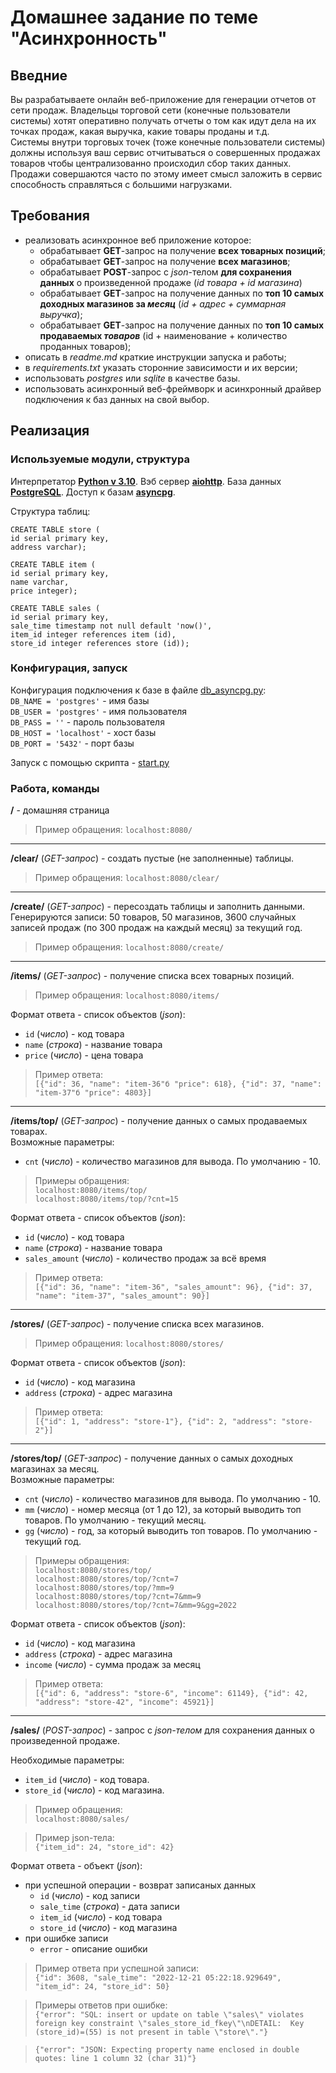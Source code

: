 # Домашнее задание по теме "Асинхронность"

## Введние

Вы разрабатываете онлайн веб-приложение для генерации отчетов от сети продаж. Владельцы торговой сети (конечные пользователи системы) хотят оперативно получать отчеты о том как идут дела на их точках продаж, какая выручка, какие товары проданы и т.д.  
Системы внутри торговых точек (тоже конечные пользователи системы) должны используя ваш сервис отчитываться о совершенных продажах товаров чтобы централизованно происходил сбор таких данных. Продажи совершаются часто по этому имеет смысл заложить в сервис способность справляться с большими нагрузками.

## Требования

- реализовать асинхронное веб приложение которое:
  - обрабатывает **GET**-запрос на получение **всех товарных позиций**;
  - обрабатывает **GET**-запрос на получение **всех магазинов**;
  - обрабатывает **POST**-запрос с *json*-телом **для сохранения данных** о произведенной продаже (*id товара + id магазина*)
  - обрабатывает **GET**-запрос на получение данных по **топ 10 самых доходных магазинов за *месяц*** (*id + адрес + суммарная выручка*);
  - обрабатывает **GET**-запрос на получение данных по **топ 10 самых продаваемых *товаров*** (id + наименование + количество проданных товаров);
- описать в *readme.md* краткие инструкции запуска и работы;
- в *requirements.txt* указать сторонние зависимости и их версии;
- использовать *postgres* или *sqlite* в качестве базы.
- использовать асинхронный веб-фреймворк и асинхронный драйвер подключения к баз данных на свой выбор.

## Реализация

### Используемые модули, структура

Интерпретатор [**Python v 3.10**](https://www.python.org/). Вэб сервер [**aiohttp**](https://docs.aiohttp.org/en/stable/). База данных [**PostgreSQL**](https://www.postgresql.org/).
Доступ к базам [**asyncpg**](https://magicstack.github.io/asyncpg/current/).

Структура таблиц:

`CREATE TABLE store (`  
`id serial primary key,`  
`address varchar);`

`CREATE TABLE item (`  
`id serial primary key,`  
`name varchar,`  
`price integer);`

`CREATE TABLE sales (`  
`id serial primary key,`  
`sale_time timestamp not null default 'now()',`  
`item_id integer references item (id),`  
`store_id integer references store (id));`

### Конфигурация, запуск

Конфигурация подключения к базе в файле [db_asyncpg.py](db_asyncpg.py):  
`DB_NAME = 'postgres'` - имя базы  
`DB_USER = 'postgres'` - имя пользователя  
`DB_PASS = ''` - пароль пользователя  
`DB_HOST = 'localhost'` - хост базы  
`DB_PORT = '5432'` - порт базы

Запуск с помощью скрипта - [start.py](start.py)

### Работа, команды

**/** - домашняя страница  
>Пример обращения: `localhost:8080/`

<hr>

**/clear/** (*GET-запрос*) - создать пустые (не заполненные) таблицы.  
>Пример обращения: `localhost:8080/clear/`

<hr>

**/create/** (*GET-запрос*) - пересоздать таблицы и заполнить данными. Генерируются записи: 50 товаров, 50 магазинов, 3600 случайных записей продаж (по 300 продаж на каждый месяц) за текущий год.
>Пример обращения: `localhost:8080/create/`

<hr>

**/items/** (*GET-запрос*) - получение списка всех товарных позиций.  
>Пример обращения: `localhost:8080/items/`

Формат ответа - список объектов (*json*):

- `id` (*число*) - код товара
- `name` (*строка*) - название товара
- `price` (*число*) - цена товара

>Пример ответа:  
`[{"id": 36, "name": "item-36"б "price": 618}, {"id": 37, "name": "item-37"б "price": 4803}]`

<hr>

**/items/top/** (*GET-запрос*) - получение данных о самых продаваемых товарах.  
Возможные параметры:

- `cnt` (*число*) - количество магазинов для вывода. По умолчанию - 10.

>Примеры обращения:  
`localhost:8080/items/top/`  
`localhost:8080/items/top/?cnt=15`

Формат ответа - список объектов (*json*):

- `id` (*число*) - код товара
- `name` (*строка*) - название товара
- `sales_amount` (*число*) - количество продаж за всё время

>Пример ответа:  
`[{"id": 36, "name": "item-36", "sales_amount": 96}, {"id": 37, "name": "item-37", "sales_amount": 90}]`

<hr>

**/stores/** (*GET-запрос*) - получение списка всех магазинов.  
>Пример обращения: `localhost:8080/stores/`

Формат ответа - список объектов (*json*):

- `id` (*число*) - код магазина
- `address` (*строка*) - адрес магазина

>Пример ответа:  
`[{"id": 1, "address": "store-1"}, {"id": 2, "address": "store-2"}]`

<hr>

**/stores/top/** (*GET-запрос*) - получение данных о самых доходных магазинах за месяц.  
Возможные параметры:

- `cnt` (*число*) - количество магазинов для вывода. По умолчанию - 10.
- `mm` (*число*) - номер месяца (от 1 до 12), за который выводить топ товаров. По умолчанию - текущий месяц.
- `gg` (*число*) - год, за который выводить топ товаров. По умолчанию - текущий год.

>Примеры обращения:  
`localhost:8080/stores/top/`  
`localhost:8080/stores/top/?cnt=7`  
`localhost:8080/stores/top/?mm=9`  
`localhost:8080/stores/top/?cnt=7&mm=9`  
`localhost:8080/stores/top/?cnt=7&mm=9&gg=2022`

Формат ответа - список объектов (*json*):

- `id` (*число*) - код магазина
- `address` (*строка*) - адрес магазина
- `income` (*число*) - сумма продаж за месяц

>Пример ответа:  
`[{"id": 6, "address": "store-6", "income": 61149}, {"id": 42, "address": "store-42", "income": 45921}]`

<hr>

**/sales/** (*POST-запрос*) - запрос с *json-телом* для сохранения данных о произведенной продаже.

Необходимые параметры:

- `item_id` (*число*) - код товара.
- `store_id` (*число*) - код магазина.

>Пример обращения:  
`localhost:8080/sales/`

>Пример json-тела:  
`{"item_id": 24, "store_id": 42}`

Формат ответа - объект (*json*):

- при успешной операции - возврат записаных данных
  - `id` (*число*) - код записи
  - `sale_time` (*строка*) - дата записи
  - `item_id` (*число*) - код товара
  - `store_id` (*число*) - код магазина
- при ошибке записи
  - `error` - описание ошибки

>Пример ответа при успешной записи:  
`{"id": 3608, "sale_time": "2022-12-21 05:22:18.929649", "item_id": 24, "store_id": 50}`

>Примеры ответов при ошибке:  
`{"error": "SQL: insert or update on table \"sales\" violates foreign key constraint \"sales_store_id_fkey\"\nDETAIL:  Key (store_id)=(55) is not present in table \"store\"."}`

>`{"error": "JSON: Expecting property name enclosed in double quotes: line 1 column 32 (char 31)"}`
